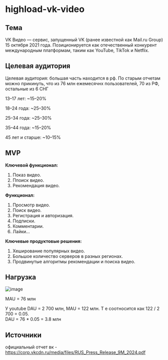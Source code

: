 # highload-vk-video
## Тема
VK Видео — сервис, запущенный VK (ранее известной как Mail.ru Group) 15 октября 2021 года. Позиционируется как отечественный конкурент международным платформам, таким как YouTube, TikTok и Netflix.

## Целевая аудитория
   
Целевая аудитория: большая часть находится в рф. По старым отчетам можно прикинуть, что из 76 млн ежемесячнх пользователей, 70 из РФ, остальные из 6 СНГ

13–17 лет: ~15–20%

18–24 года: ~25–30%

25–34 года: ~25–30%

35–44 года: ~15–20%

45 лет и старше: ~10–15%

## MVP

**Ключевой функционал:**
1. Показ видео.
2. Ппоиск видео.
3. Рекомендация видео.

**Функционал:**
1. Просмотр видео.
2. Поиск видео.
3. Регистрация и авторизация.
4. Подписки.
5. Комментарии.
6. Лайки...


**Ключевые продуктовые решения:**
1. Хеширование популярных видео.
2. Большое количество серверов в разных регионах.
3. Продвинутые алгоритмы рекомендации и поиска видео.


## Нагрузка ##

![image](https://github.com/user-attachments/assets/45a026a6-e424-4e33-92f7-b74f87bafd5a)

MAU = 76 млн

У youtube DAU = 2 700 млн, MAU = 122 млн. Т е соотносится как 122 / 2 700 = 0.05.\
DAU = 76 * 0.05 = 3.8 млн



## Источники
официальный отчет вк - https://corp.vkcdn.ru/media/files/RUS_Press_Release_9M_2024.pdf
